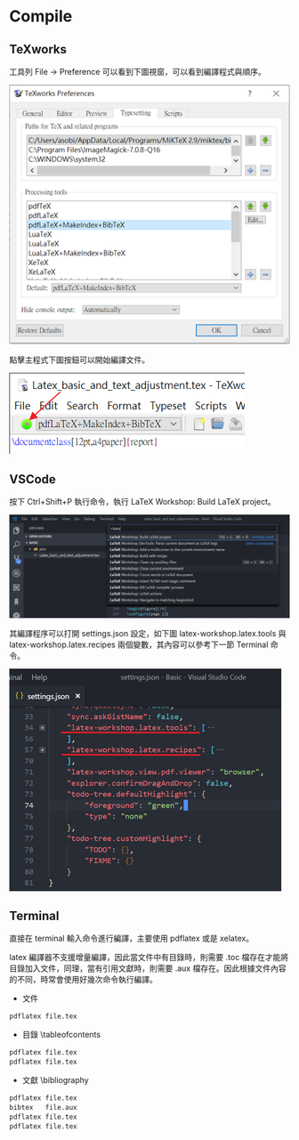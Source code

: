 # Compile

## TeXworks

工具列 File -> Preference 可以看到下圖視窗，可以看到編譯程式與順序。

![](./pics/Compile-texworks-setup.png)

點擊主程式下圖按鈕可以開始編譯文件。

![](./pics/Compile-texworks-start.png)

## VSCode

按下 Ctrl+Shift+P 執行命令，執行 LaTeX Workshop: Build LaTeX project。

![](./pics/Compile-vscode1.png)

其編譯程序可以打開 settings.json 設定，如下圖 latex-workshop.latex.tools 與 latex-workshop.latex.recipes 兩個變數，其內容可以參考下一節 Terminal 命令。

![](./pics/Compile-vscode2.png)

## Terminal

直接在 terminal 輸入命令進行編譯，主要使用 pdflatex 或是 xelatex。

latex 編譯器不支援增量編譯，因此當文件中有目錄時，則需要 .toc 檔存在才能將目錄加入文件，同理，當有引用文獻時，則需要 .aux 檔存在。因此根據文件內容的不同，時常會使用好幾次命令執行編譯。

- 文件
```bash
pdflatex file.tex
```

- 目錄 \tableofcontents
```bash
pdflatex file.tex
pdflatex file.tex
```

- 文獻 \bibliography
```bash
pdflatex file.tex
bibtex   file.aux
pdflatex file.tex
pdflatex file.tex
```

